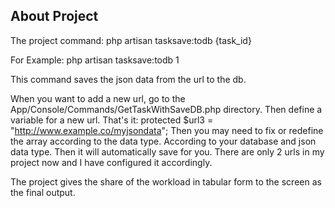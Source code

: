 
## About Project

The project command:
php artisan tasksave:todb {task_id}

For Example:
php artisan tasksave:todb 1

This command saves the json data from the url to the db.

When you want to add a new url, go to the App/Console/Commands/GetTaskWithSaveDB.php directory.
Then define a variable for a new url.
That's it:
protected $url3 = "http://www.example.co/myjsondata";
Then you may need to fix or redefine the array according to the data type. According to your database and json data type. Then it will automatically save for you.
There are only 2 urls in my project now and I have configured it accordingly.

The project gives the share of the workload in tabular form to the screen as the final output.

